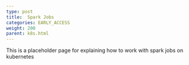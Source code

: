 ```yaml
---
type: post
title:  Spark Jobs
categories: EARLY_ACCESS
weight: 200
parent: k8s.html
---
```


This is a placeholder page for explaining how to work with spark jobs on kubernetes